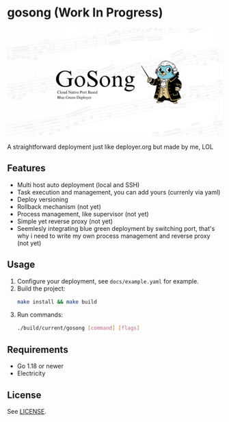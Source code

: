 # gosong (Work In Progress)
![Banner](https://raw.githubusercontent.com/Maru-Yasa/gosong/main/docs/banner.png)

A straightforward deployment just like deployer.org but made by me, LOL

## Features
- Multi host auto deployment (local and SSH)
- Task execution and management, you can add yours (currenly via yaml)
- Deploy versioning
- Rollback mechanism (not yet)
- Process management, like supervisor (not yet)
- Simple yet reverse proxy (not yet)
- Seemlesly integrating blue green deployment by switching port, that's why i need to write my own process management and reverse proxy (not yet)

## Usage
1. Configure your deployment, see `docs/example.yaml` for example.
2. Build the project:
   ```sh
   make install && make build
   ```
3. Run commands:
   ```sh
   ./build/current/gosong [command] [flags]
   ```

## Requirements
- Go 1.18 or newer
- Electricity

## License
See [LICENSE](LICENSE).

